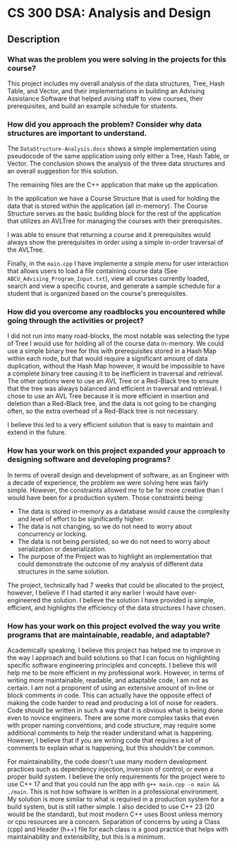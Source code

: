 # CS 300 DSA: Analysis and Design

## Description

### What was the problem you were solving in the projects for this course?

This project includes my overall analysis of the data structures, Tree, Hash Table, and Vector, and their implementations in building an Advising Assistance Software that helped avising staff to view courses, their prerequisites, and build an example schedule for students.

### How did you approach the problem? Consider why data structures are important to understand.

The `DataStructure-Analysis.docx` shows a simple implementation using pseudocode of the same application using only either a Tree, Hash Table, or Vector. The conclusion shows the analysis of the three data structures and an overall suggestion for this solution.

The remaining files are the C++ application that make up the application.

In the application we have a Course Structure that is used for holding the data that is stored within the application (all in-memory). The Course Structure serves as the basic building block for the rest of the application that utilizes an AVLTree for managing the courses with their prerequisites.

I was able to ensure that returning a course and it prerequisites would always show the prerequisites in order using a simple in-order traversal of the AVLTree.

Finally, in the `main.cpp` I have implemente a simple menu for user interaction that allows users to load a file containing course data (See `ABCU_Advising_Program_Input.txt`), view all courses currently loaded, search and view a specific course, and generate a sample schedule for a student that is organized based on the course's prerequisites.

### How did you overcome any roadblocks you encountered while going through the activities or project?

I did not run into many road-blocks, the most notable was selecting the type of Tree I would use for holding all of the course data in-memory. We could use a simple binary tree for this with prerequisites stored in a Hash Map within each node, but that would require a significant amount of data duplication, without the Hash Map however, it would be impossible to have a complete binary tree causing it to be inefficient in traversal and retrieval. The other options were to use an AVL Tree or a Red-Black tree to ensure that the tree was always balanced and efficient in traversal and retrieval. I chose to use an AVL Tree because it is more efficient in insertion and deletion than a Red-Black tree, and the data is not going to be changing often, so the extra overhead of a Red-Black tree is not necessary.

I believe this led to a very efficient solution that is easy to maintain and extend in the future.

### How has your work on this project expanded your approach to designing software and developing programs?

In terms of overall design and development of software, as an Engineer with a decade of experience, the problem we were solving here was fairly simple. However, the constraints allowed me to be far more creative than I would have been for a production system. Those constraints being:

- The data is stored in-memory as a database would cause the complexity and level of effort to be significantly higher.
- The data is not changing, so we do not need to worry about concurrency or locking.
- The data is not being persisted, so we do not need to worry about serialization or deserialization.
- The purpose of the Project was to highlight an implementation that could demonstrate the outcome of my analysis of different data structures in the same solution.

The project, technically had 7 weeks that could be allocated to the project, however, I believe if I had started it any earlier I would have over-engineered the solution. I believe the solution I have provided is simple, efficient, and highlights the efficiency of the data structures I have chosen.

### How has your work on this project evolved the way you write programs that are maintainable, readable, and adaptable?

Academically speaking, I believe this project has helped me to improve in the way I approach and build solutions so that I can focus on highlighting specific software engineering principles and concepts. I believe this will help me to be more efficient in my professional work. However, in terms of writing more maintainable, readable, and adaptable code, I am not as certain. I am not a proponent of using an extensive amount of in-line or block comments in code. This can actually have the opposite effect of making the code harder to read and producing a lot of noise for readers. Code should be written in such a way that it is obvious what is being done even to novice engineers. There are some more complex tasks that even with proper naming conventions, and code structure, may require some additional comments to help the reader understand what is happening. However, I believe that if you are writing code that requires a lot of comments to explain what is happening, but this shouldn't be common.

For maintainability, the code doesn't use many modern development practices such as dependency injection, inversion of control, or even a proper build system. I believe the only requirements for the project were to use C++ 17 and that you could run the app with `g++ main.cpp -o main && ./main`. This is not how software is written in a professional environment. My solution is more similar to what is required in a production system for a build system, but is still rather simple. I also decided to use C++ 23 (20 would be the standard), but most modern C++ uses Boost unless memory or cpu resources are a concern. Separation of concerns by using a Class (cpp) and Header (h++) file for each class is a good practice that helps with maintainability and extensibility, but this is a minimum.
